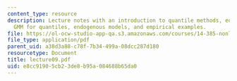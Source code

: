 ```yaml
---
content_type: resource
description: Lecture notes with an introduction to quantile methods, equivariance,
  GMM for quantiles, endogenous models, and empirical examples.
file: https://ol-ocw-studio-app-qa.s3.amazonaws.com/courses/14-385-nonlinear-econometric-analysis-fall-2007/e8cc91905cb23de8b95a084688b65da0_lecture09.pdf
file_type: application/pdf
parent_uid: a38d3a88-c78f-7b34-499a-08dcc287d180
resourcetype: Document
title: lecture09.pdf
uid: e8cc9190-5cb2-3de8-b95a-084688b65da0
---
```


